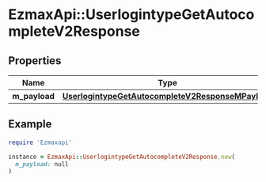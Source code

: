 # EzmaxApi::UserlogintypeGetAutocompleteV2Response

## Properties

| Name | Type | Description | Notes |
| ---- | ---- | ----------- | ----- |
| **m_payload** | [**UserlogintypeGetAutocompleteV2ResponseMPayload**](UserlogintypeGetAutocompleteV2ResponseMPayload.md) |  |  |

## Example

```ruby
require 'Ezmaxapi'

instance = EzmaxApi::UserlogintypeGetAutocompleteV2Response.new(
  m_payload: null
)
```

